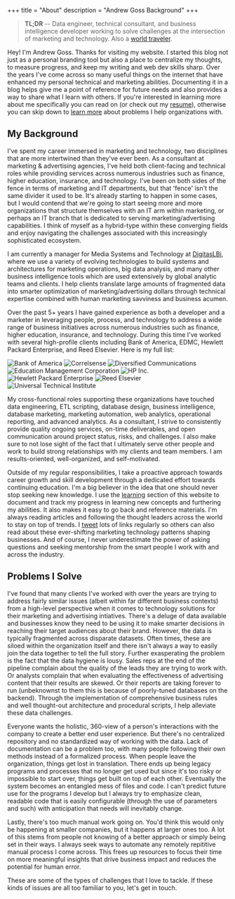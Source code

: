 +++
title = "About"
description = "Andrew Goss Background"
+++
> <b>TL;DR</b> -- Data engineer, technical consultant, and business intelligence developer working to solve challenges at the intersection of marketing and technology. Also a <a href="/travel">world traveler</a>.

Hey! I'm Andrew Goss. Thanks for visiting my website. I started this blog not just as a personal branding tool but also a place to centralize my thoughts, to measure progress, and keep my writing and web dev skills sharp. Over the years I've come across so many useful things on the internet that have enhanced my personal technical and marketing abilities. Documenting it in a blog helps give me a point of reference for future needs and also provides a way to share what I learn with others. If you're interested in learning more about me specifically you can read on (or check out my [resume](/resume)), otherwise you can skip down to [learn more](#problems_i_solve) about problems I help organizations with.

## My Background

I've spent my career immersed in marketing and technology, two disciplines that are more intertwined than they've ever been. As a consultant at marketing & advertising agencies, I've held both client-facing and technical roles while providing services across numerous industries such as finance, higher education, insurance, and technology. I've been on both sides of the fence in terms of marketing and IT departments, but that 'fence' isn't the same divider it used to be. It's already starting to happen in some cases, but I would contend that we're going to start seeing more and more organizations that structure themselves with an IT arm within marketing, or perhaps an IT branch that is dedicated to serving marketing/advertising capabilities. I think of myself as a hybrid-type within these converging fields and enjoy navigating the challenges associated with this increasingly sophisticated ecosystem.

I am currently a manager for Media Systems and Technology at <a href="http://www.digitaslbi.com/us" target="_blank">DigitasLBi</a>, where we use a variety of evolving technologies to build systems and architectures for marketing operations, big data analysis, and many other business intelligence tools which are used extensively by global analytic teams and clients. I help clients translate large amounts of fragmented data into smarter optimization of marketing/advertising dollars through technical expertise combined with human marketing savviness and business acumen.

Over the past 5+ years I have gained experience as both a developer and a marketer in leveraging people, process, and technology to address a wide range of business initiatives across numerous industries such as finance, higher education, insurance, and technology. During this time I've worked with several high-profile clients including Bank of America, EDMC, Hewlett Packard Enterprise, and Reed Elsevier. Here is my full list:

![Bank of America](/img/BoA_logo.png "Bank of America")
![Correlsense](/img/Correlsense_logo.png "Correlsense")
![Diversified Communications](/img/DBC_logo.png "Diversified Communications")
![Education Management Corporation](/img/EDMC_logo.png "Education Management Corporation")
![HP Inc.](/img/HP_logo.png "HP Inc.")
![Hewlett Packard Enterprise](/img/HPE_logo.png "Hewlett Packard Enterprise")
![Reed Elsevier](/img/Reed_Elsevier_logo.png "Reed Elsevier")
![Universal Technical Institute](/img/UTI_logo.jpg "Universal Technical Institute")

My cross-functional roles supporting these organizations have touched data engineering, ETL scripting, database design, business intelligence, database marketing, marketing automation, web analytics, operational reporting, and advanced analytics. As a consultant, I strive to consistently provide quality ongoing services, on-time deliverables, and open communication around project status, risks, and challenges. I also make sure to not lose sight of the fact that I ultimately serve other people and work to build strong relationships with my clients and team members. I am results-oriented, well-organized, and self-motivated.

Outside of my regular responsibilities, I take a proactive approach towards career growth and skill development through a dedicated effort towards continuing education. I'm a big believer in the idea that one should never stop seeking new knowledge. I use the [learning](/learning) section of this website to document and track my progress in learning new concepts and furthering my abilities. It also makes it easy to go back and reference materials. I'm always reading articles and following the thought leaders across the world to stay on top of trends. I <a href="https://twitter.com/andrewrgoss" target="_blank">tweet</a> lots of links regularly so others can also read about these ever-shifting marketing technology patterns shaping businesses. And of course, I never underestimate the power of asking questions and seeking mentorship from the smart people I work with and across the industry.

## <a name="problems_i_solve"></a>Problems I Solve

I've found that many clients I've worked with over the years are trying to address fairly similar issues (albeit within far different business contexts) from a high-level perspective when it comes to technology solutions for their marketing and advertising intiatives. There's a deluge of data available and businesses know they need to be using it to make smarter decisions in reaching their target audiences about their brand. However, the data is typically fragmented across disparate datasets. Often times, these are siloed within the organization itself and there isn't always a way to easily join the data together to tell the full story. Further exasperating the problem is the fact that the data hygiene is lousy. Sales reps at the end of the pipeline complain about the quality of the leads they are trying to work with. Or analysts complain that when evaluating the effectiveness of advertising content that their results are skewed. Or their reports are taking forever to run (unbeknownst to them this is because of poorly-tuned databases on the backend). Through the implementation of comprehensive business rules and well thought-out architecture and procedural scripts, I help alleviate these data challenges.

Everyone wants the holistic, 360-view of a person's interactions with the company to create a better end user experience. But there's no centralized repository and no standardized way of working with the data. Lack of documentation can be a problem too, with many people following their own methods instead of a formalized process. When people leave the organization, things get lost in translation. There ends up being legacy programs and processes that no longer get used but since it's too risky or impossible to start over, things get built on top of each other. Eventually the system becomes an entangled mess of files and code. I can't predict future use for the programs I develop but I always try to emphasize clean, readable code that is easily configurable (through the use of parameters and such) with anticipation that needs will inevitably change.

Lastly, there's too much manual work going on. You'd think this would only be happening at smaller companies, but it happens at larger ones too. A lot of this stems from people not knowing of a better approach or simply being set in their ways. I always seek ways to automate any remotely repititive manual process I come across. This frees up resources to focus their time on more meaningful insights that drive business impact and reduces the potential for human error.
<!--<a href="https://www.oreilly.com/ideas/insightful-applications-the-next-inflection-in-big-data" target="_blank">Link</a> to blog post on data warehousing.-->

These are some of the types of challenges that I love to tackle. If these kinds of issues are all too familiar to you, let's get in touch.